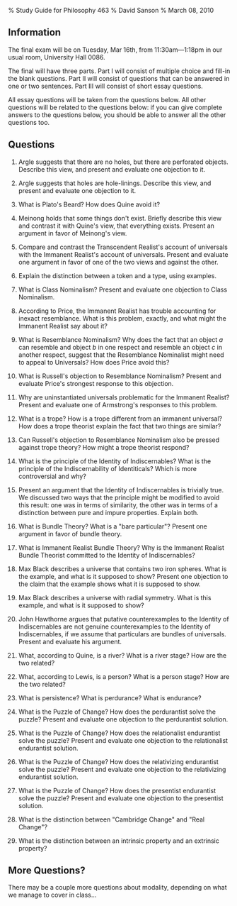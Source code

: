 % Study Guide for Philosophy 463
% David Sanson
% March 08, 2010

## Information

The final exam will be on Tuesday, Mar 16th, from 11:30am—1:18pm in our usual room, University Hall 0086.

The final will have three parts. Part I will consist of multiple choice and fill-in the blank questions. Part II will consist of questions that can be answered in one or two sentences. Part III will consist of short essay questions.

All essay questions will be taken from the questions below. All other questions will be related to the questions below: if you can give complete answers to the questions below, you should be able to answer all the other questions too.

## Questions

1.  Argle suggests that there are no holes, but there are perforated objects. Describe this view, and present and evaluate one objection to it.

2.  Argle suggests that holes are hole-linings. Describe this view, and present and evaluate one objection to it.

3.  What is Plato's Beard? How does Quine avoid it?

4.  Meinong holds that some things don't exist. Briefly describe this view and contrast it with Quine's view, that everything exists. Present an argument in favor of Meinong's view.

5.  Compare and contrast the Transcendent Realist's account of universals with the Immanent Realist's account of universals. Present and evaluate one argument in favor of one of the two views and against the other.

6.  Explain the distinction between a token and a type, using examples.

7.  What is Class Nominalism? Present and evaluate one objection to Class Nominalism.

8.  According to Price, the Immanent Realist has trouble accounting for inexact resemblance. What is this problem, exactly, and what might the Immanent Realist say about it?

9.  What is Resemblance Nominalism? Why does the fact that an object *a* can resemble and object *b* in one respect and resemble an object *c* in another respect, suggest that the Resemblance Nominalist might need to appeal to Universals? How does Price avoid this?

10. What is Russell's objection to Resemblance Nominalism? Present and evaluate Price's strongest response to this objection.

11. Why are uninstantiated universals problematic for the Immanent Realist? Present and evaluate one of Armstrong's responses to this problem.

12. What is a trope? How is a trope different from an immanent universal? How does a trope theorist explain the fact that two things are similar?

13. Can Russell's objection to Resemblance Nominalism also be pressed against trope theory? How might a trope theorist respond?

14. What is the principle of the Identity of Indiscernables? What is the principle of the Indiscernability of Identiticals? Which is more controversial and why?

15. Present an argument that the Identity of Indiscernables is trivially true. We discussed two ways that the principle might be modified to avoid this result: one was in terms of similarity, the other was in terms of a distinction between pure and impure properties. Explain both.

16. What is Bundle Theory? What is a "bare particular"? Present one argument in favor of bundle theory.

16. What is Immanent Realist Bundle Theory? Why is the Immanent Realist Bundle Theorist committed to the Identity of Indiscernables?

18. Max Black describes a universe that contains two iron spheres. What is the example, and what is it supposed to show? Present one objection to the claim that the example shows what it is supposed to show.

19. Max Black describes a universe with radial symmetry. What is this example, and what is it supposed to show?

20. John Hawthorne argues that putative counterexamples to the Identity of Indiscernables are not genuine counterexamples to the Identity of Indiscernables, if we assume that particulars are bundles of universals. Present and evaluate his argument.

21. What, according to Quine, is a river? What is a river stage? How are the two related?

22. What, according to Lewis, is a person? What is a person stage? How are the two related?

23. What is persistence? What is perdurance? What is endurance?

24. What is the Puzzle of Change? How does the perdurantist solve the puzzle? Present and evaluate one objection to the perdurantist solution.

25. What is the Puzzle of Change? How does the relationalist endurantist solve the puzzle? Present and evaluate one objection to the relationalist endurantist solution.

26. What is the Puzzle of Change? How does the relativizing endurantist solve the puzzle? Present and evaluate one objection to the relativizing endurantist solution.

27. What is the Puzzle of Change? How does the presentist endurantist solve the puzzle? Present and evaluate one objection to the presentist solution.

28. What is the distinction between "Cambridge Change" and "Real Change"?

29. What is the distinction between an intrinsic property and an extrinsic property?

## More Questions?

There may be a couple more questions about modality, depending on what we manage to cover in class...


